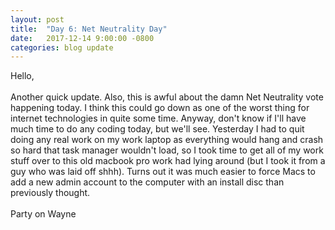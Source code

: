 ```yaml
---
layout: post
title:  "Day 6: Net Neutrality Day"
date:   2017-12-14 9:00:00 -0800
categories: blog update
---
```

Hello,
<br><br>
Another quick update. Also, this is awful about the damn Net Neutrality vote happening today. I think this could go down as one of the worst thing for internet technologies in quite some time. Anyway, don't know if I'll have much time to do any coding today, but we'll see. Yesterday I had to quit doing any real work on my work laptop as everything would hang and crash so hard that task manager wouldn't load, so I took time to get all of my work stuff over to this old macbook pro work had lying around (but I took it from a guy who was laid off shhh). Turns out it was much easier to force Macs to add a new admin account to the computer with an install disc than previously thought.
<br><br>
Party on Wayne
